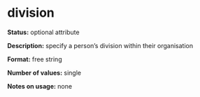 ---
---

#  division

**Status:** optional attribute

**Description:** specify a person’s division within their organisation

**Format:** free string

**Number of values:** single

**Notes on usage:** none
